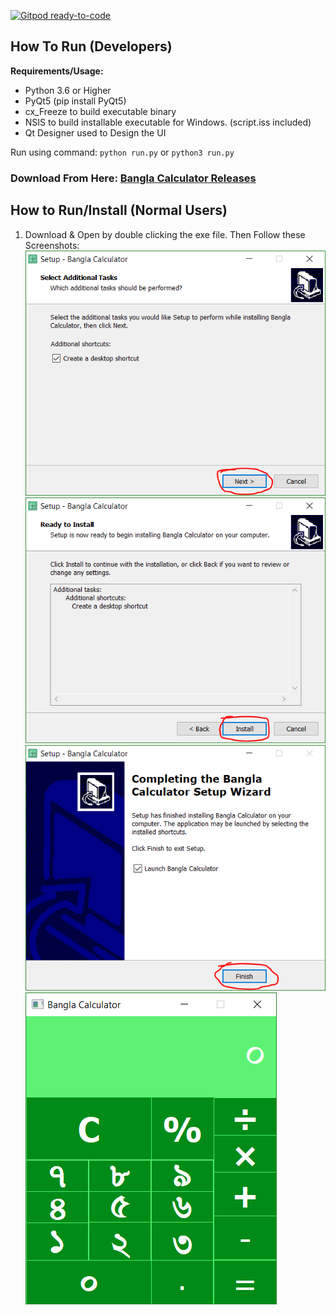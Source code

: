 [![Gitpod ready-to-code](https://img.shields.io/badge/Gitpod-ready--to--code-blue?logo=gitpod)](https://gitpod.io/#https://github.com/iamriajul/BanglaCalculatorWithPyQt5)


## How To Run (Developers)
**Requirements/Usage:**
* Python 3.6 or Higher
* PyQt5 (pip install PyQt5)
* cx_Freeze to build executable binary
* NSIS to build installable executable for Windows. (script.iss included)
* Qt Designer used to Design the UI

Run using command: `python run.py` or `python3 run.py`

### Download From Here: [Bangla Calculator Releases](https://github.com/iamriajul/BanglaCalculatorWithPyQt5/releases)

## How to Run/Install (Normal Users)
1. Download &amp; Open by double clicking the exe file.
Then Follow these Screenshots:
![Screenshot 1](/screenshots/1.PNG)
![Screenshot 2](/screenshots/2.PNG)
![Screenshot 3](/screenshots/3.PNG)
![Screenshot 4](/screenshots/4.PNG)
